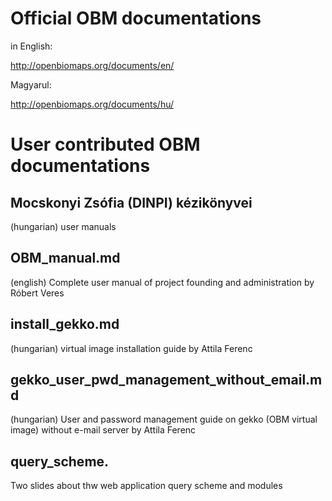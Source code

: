 # Official OBM documentations
in English:

http://openbiomaps.org/documents/en/

Magyarul:

http://openbiomaps.org/documents/hu/


# User contributed OBM documentations

## Mocskonyi Zsófia (DINPI) kézikönyvei
(hungarian) user manuals

## OBM_manual.md
(english) Complete user manual of project founding and administration by Róbert Veres

## install_gekko.md
(hungarian) virtual image installation guide by Attila Ferenc

## gekko_user_pwd_management_without_email.md
(hungarian) User and password management guide on gekko (OBM virtual image) without e-mail server by Attila Ferenc

## query_scheme.
Two slides about thw web application query scheme and modules
